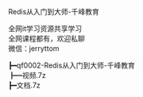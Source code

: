 Redis从入门到大师-千峰教育

全网it学习资源共享学习<br>全网课程都有，欢迎私聊<br>微信：jerryttom<br>

┣━qf0002-Redis从入门到大师-千峰教育<br> ┣━视频.7z<br> ┣━文档.7z